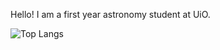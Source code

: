 Hello! I am a first year astronomy student at UiO.

![Top Langs](https://github-readme-stats.vercel.app/api/top-langs/?username=rebkabob)
